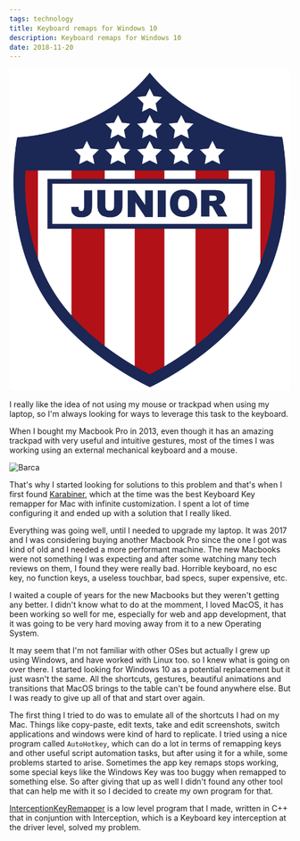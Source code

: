 ```yaml
---
tags: technology
title: Keyboard remaps for Windows 10
description: Keyboard remaps for Windows 10
date: 2018-11-20
---
```


![Junior tu papa](./junior.png)

I really like the idea of not using my mouse or trackpad when using my laptop, so I'm always looking for ways to leverage this task to the keyboard.

When I bought my Macbook Pro in 2013, even though it has an amazing trackpad with very useful and intuitive gestures, most of the times I was working using an external mechanical keyboard and a mouse.

![Barca](./barca.gif)

That's why I started looking for solutions to this problem and that's when I first found [Karabiner](https://github.com/tekezo/Karabiner), which at the time was the best Keyboard Key remapper for Mac with infinite customization. I spent a lot of time configuring it and ended up with a solution that I really liked.

Everything was going well, until I needed to upgrade my laptop. It was 2017 and I was considering buying another Macbook Pro since the one I got was kind of old and I needed a more performant machine. The new Macbooks were not something I was expecting and after some watching many tech reviews on them, I found they were really bad. Horrible keyboard, no esc key, no function keys, a useless touchbar, bad specs, super expensive, etc. 

I waited a couple of years for the new Macbooks but they weren't getting any better. I didn't know what to do at the momment, I loved MacOS, it has been working so well for me, especially for web and app development, that it was going to be very hard moving away from it to a new Operating System.

It may seem that I'm not familiar with other OSes but actually I grew up using Windows, and have worked with Linux too. so I knew what is going on over there. I started looking for Windows 10 as a potential replacement but it just wasn't the same. All the shortcuts, gestures, beautiful animations and transitions that MacOS brings to the table can't be found anywhere else. But I was ready to give up all of that and start over again. 

The first thing I tried to do was to emulate all of the shortcuts I had on my Mac. Things like copy-paste, edit texts, take and edit screenshots, switch applications and windows were kind of hard to replicate. I tried using a nice program called `AutoHotkey`, which can do a lot in terms of remapping keys and other useful script automation tasks, but after using it for a while, some problems started to arise. Sometimes the app key remaps stops working, some special keys like the Windows Key was too buggy when remapped to something else. So after giving that up as well I didn't found any other tool that can help me with it so I decided to create my own program for that. 

[InterceptionKeyRemapper](https://github.com/goerwin/interception-keyremapper) is a low level program that I made, written in C++ that in conjuntion with Interception, which is a Keyboard key interception at the driver level, solved my problem.
